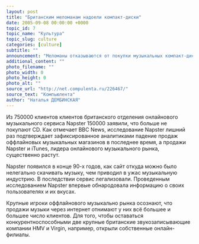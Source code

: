 ```yaml
---
layout: post
title: "Британским меломанам надоели компакт-диски"
date: 2005-09-08 00:00:00 +0000
topic_id: 7
topic_name: "Культура"
topic_slug: culture
categories: [culture]
subtitle: ""
announcement: "Меломаны отказываются от покупки музыкальных компакт-дисков, предпочитая скачивать её из онлайновых музыкальных магазинов. Таков результат исследования, проведенного британской компанией Napster."
additional_content: ""
photo_filename: ""
photo_width: 0
photo_height: 0
photo_alt: ""
source_url: "http://net.compulenta.ru/226467/"
source_text: "Компьюлента"
author: "Наталья ДЕМБИНСКАЯ"
---
```

Из 750000 клиентов клиентов британского отделения онлайнового музыкального сервиса Napster 150000 заявили, что больше не покупают CD. Как отмечает BBC News, исследование Napster лишний раз подтверждает зафиксированное аналитиками падение продаж оффлайновых музыкальных магазинов в последнее время, а продажи Napster и iTunes, лидера онлайнового музыкального рынка, существенно растут.

Napster появился в конце 90-х годов, как сайт откуда можно было нелегально скачивать музыку, чем приводил в ужас музыкальную индустрию. В последствии сервис легализовали. Проведенным исследованием Napster впервые обнародовала информацию о своих пользователях и их вкусах.

Крупные игроки оффлайнового музыкально рынка осознают, что продажи музыки через интернет отнимают у них всё большее и большее число клиентов. Для того, чтобы оставаться конкурентноспособными две крупные британские звукозаписывающие компании HMV и Virgin, например, открыли собственные онлайн-филиалы.
